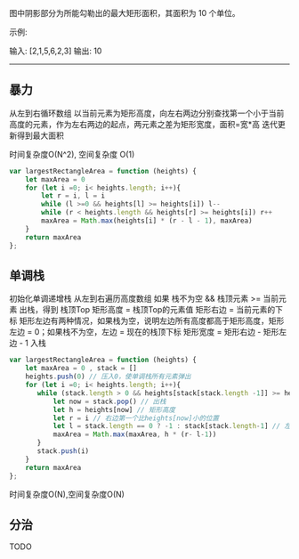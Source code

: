 图中阴影部分为所能勾勒出的最大矩形面积，其面积为 10 个单位。

示例:

输入: [2,1,5,6,2,3]
输出: 10

----

## 暴力

从左到右循环数组
    以当前元素为矩形高度，向左右两边分别查找第一个小于当前高度的元素，作为左右两边的起点，两元素之差为矩形宽度，面积=宽*高
    迭代更新得到最大面积

时间复杂度O(N^2), 空间复杂度 O(1)

```javascript
var largestRectangleArea = function (heights) {
    let maxArea = 0
    for (let i =0; i< heights.length; i++){
        let r = i, l = i
        while (l >=0 && heights[l] >= heights[i]) l--
        while (r < heights.length && heights[r] >= heights[i]) r++
        maxArea = Math.max(heights[i] * (r - l - 1), maxArea)
    }
    return maxArea
};
```

## 单调栈

初始化单调递增栈
从左到右遍历高度数组
    如果 栈不为空 && 栈顶元素 >= 当前元素
        出栈，得到 栈顶Top
        矩形高度 = 栈顶Top的元素值
        矩形右边 = 当前元素的下标
        矩形左边有两种情况，如果栈为空，说明左边所有高度都高于矩形高度，矩形左边 = 0；如果栈不为空，左边 = 现在的栈顶下标
        矩形宽度 = 矩形右边 - 矩形左边 - 1
    入栈

```javascript
var largestRectangleArea = function (heights) {
    let maxArea = 0 , stack = []
    heights.push(0) // 压入0，使单调栈所有元素弹出
    for (let i =0; i< heights.length; i++){
       while (stack.length > 0 && heights[stack[stack.length -1]] >= heights[i]){
           let now = stack.pop() // 出栈
           let h = heights[now] // 矩形高度
           let r = i // 右边第一个比heights[now]小的位置
           let l = stack.length == 0 ? -1 : stack[stack.length-1] // 左边第一个比heights[now]小的位置
           maxArea = Math.max(maxArea, h * (r- l-1))
       }
       stack.push(i)
    }
    return maxArea
};
```

时间复杂度O(N),空间复杂度O(N)

## 分治

TODO

